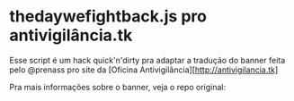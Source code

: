 # thedaywefightback.js pro antivigilância.tk

Esse script é um hack quick'n'dirty pra adaptar a tradução do banner feita pelo
@prenass pro site da [Oficina Antivigilância][http://antivigilancia.tk]

Pra mais informações sobre o banner, veja o repo original:
